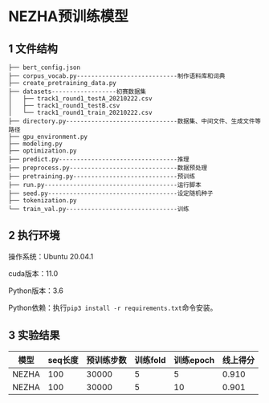 # NEZHA预训练模型

## 1 文件结构

```
├── bert_config.json
├── corpus_vocab.py----------------------------制作语料库和词典
├── create_pretraining_data.py
├── datasets------------------初赛数据集
│   ├── track1_round1_testA_20210222.csv
│   ├── track1_round1_testB.csv
│   └── track1_round1_train_20210222.csv
├── directory.py-------------------------------数据集、中间文件、生成文件等路径
├── gpu_environment.py
├── modeling.py
├── optimization.py
├── predict.py---------------------------------推理
├── preprocess.py------------------------------数据预处理
├── pretraining.py-----------------------------预训练
├── run.py-------------------------------------运行脚本
├── seed.py------------------------------------设定随机种子
├── tokenization.py
└── train_val.py-------------------------------训练
```

## 2 执行环境

操作系统：Ubuntu 20.04.1

cuda版本：11.0

Python版本：3.6

Python依赖：执行`pip3 install -r requirements.txt`命令安装。

## 3 实验结果

| 模型 | seq长度 | 预训练步数 | 训练fold | 训练epoch | 线上得分 |
| ------- | ---- | ---------- | ---------- | ---------- | ---------- |
| NEZHA | 100     | 30000 | 5   | 5  | 0.910 |
| NEZHA | 100     | 30000 | 5   | 10 | 0.901   |
